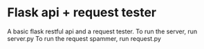 # Flask api + request tester

A basic flask restful api and a request tester.
To run the server, run server.py
To run the request spammer, run request.py
